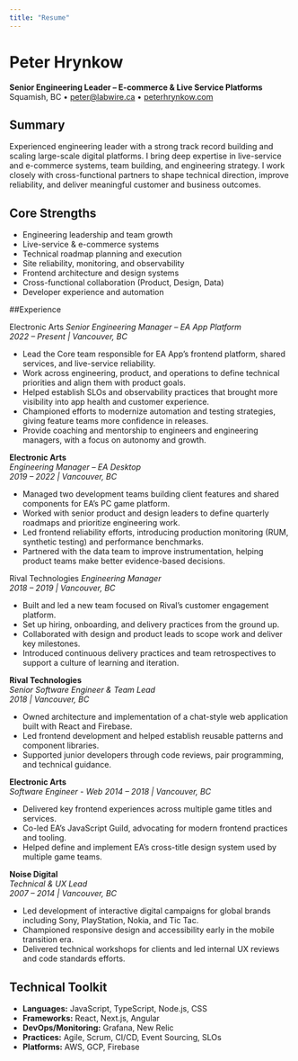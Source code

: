```yaml
---
title: "Resume"
---
```


# Peter Hrynkow
  
**Senior Engineering Leader – E-commerce & Live Service Platforms**  
Squamish, BC • peter@labwire.ca • [peterhrynkow.com](https://peterhrynkow.com)

## Summary
Experienced engineering leader with a strong track record building and scaling large-scale digital platforms. I bring deep expertise in live-service and e-commerce systems, team building, and engineering strategy. I work closely with cross-functional partners to shape technical direction, improve reliability, and deliver meaningful customer and business outcomes.


## Core Strengths
- Engineering leadership and team growth  
- Live-service & e-commerce systems  
- Technical roadmap planning and execution  
- Site reliability, monitoring, and observability  
- Frontend architecture and design systems  
- Cross-functional collaboration (Product, Design, Data)  
- Developer experience and automation  


##Experience

Electronic Arts
*Senior Engineering Manager – EA App Platform*  
*2022 – Present | Vancouver, BC*  
- Lead the Core team responsible for EA App’s frontend platform, shared services, and live-service reliability.  
- Work across engineering, product, and operations to define technical priorities and align them with product goals.  
- Helped establish SLOs and observability practices that brought more visibility into app health and customer experience.  
- Championed efforts to modernize automation and testing strategies, giving feature teams more confidence in releases.  
- Provide coaching and mentorship to engineers and engineering managers, with a focus on autonomy and growth.

**Electronic Arts**  
*Engineering Manager – EA Desktop*  
*2019 – 2022 | Vancouver, BC*  
- Managed two development teams building client features and shared components for EA’s PC game platform.  
- Worked with senior product and design leaders to define quarterly roadmaps and prioritize engineering work.  
- Led frontend reliability efforts, introducing production monitoring (RUM, synthetic testing) and performance benchmarks.  
- Partnered with the data team to improve instrumentation, helping product teams make better evidence-based decisions.

Rival Technologies
*Engineering Manager*  
*2018 – 2019 | Vancouver, BC*  
- Built and led a new team focused on Rival’s customer engagement platform.  
- Set up hiring, onboarding, and delivery practices from the ground up.  
- Collaborated with design and product leads to scope work and deliver key milestones.  
- Introduced continuous delivery practices and team retrospectives to support a culture of learning and iteration.

**Rival Technologies**  
*Senior Software Engineer & Team Lead*  
*2018 | Vancouver, BC*  
- Owned architecture and implementation of a chat-style web application built with React and Firebase.  
- Led frontend development and helped establish reusable patterns and component libraries.  
- Supported junior developers through code reviews, pair programming, and technical guidance.

**Electronic Arts**  
*Software Engineer - Web*
*2014 – 2018 | Vancouver, BC*  
- Delivered key frontend experiences across multiple game titles and services.  
- Co-led EA’s JavaScript Guild, advocating for modern frontend practices and tooling.  
- Helped define and implement EA’s cross-title design system used by multiple game teams.

**Noise Digital**  
*Technical & UX Lead*  
*2007 – 2014 | Vancouver, BC*  
- Led development of interactive digital campaigns for global brands including Sony, PlayStation, Nokia, and Tic Tac.  
- Championed responsive design and accessibility early in the mobile transition era.  
- Delivered technical workshops for clients and led internal UX reviews and code standards efforts.






## Technical Toolkit  
- **Languages:** JavaScript, TypeScript, Node.js, CSS  
- **Frameworks:** React, Next.js, Angular
- **DevOps/Monitoring:** Grafana, New Relic  
- **Practices:** Agile, Scrum, CI/CD, Event Sourcing, SLOs  
- **Platforms:** AWS, GCP, Firebase
